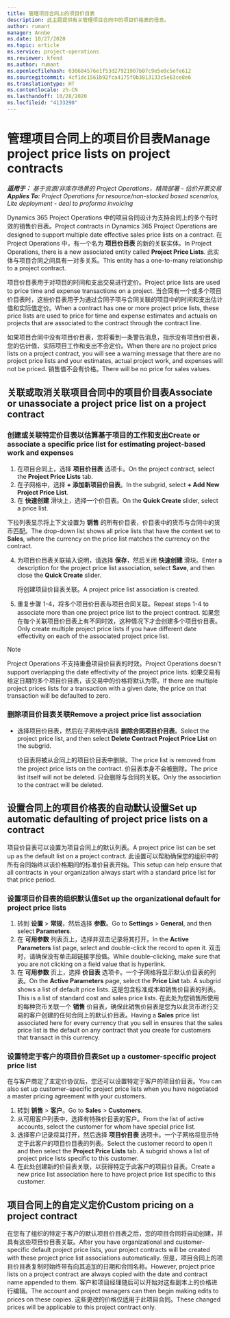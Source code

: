 ```yaml
---
title: 管理项目合同上的项目价目表
description: 此主题提供有关管理项目合同中的项目价格表的信息。
author: rumant
manager: Annbe
ms.date: 10/27/2020
ms.topic: article
ms.service: project-operations
ms.reviewer: kfend
ms.author: rumant
ms.openlocfilehash: 030684576e1f53d27921907b07c9e5e0c5efe612
ms.sourcegitcommit: 4cf1dc1561b92fca4175f0b3813133c5e63ce8e6
ms.translationtype: HT
ms.contentlocale: zh-CN
ms.lasthandoff: 10/28/2020
ms.locfileid: "4133290"
---
```

# <a name="manage-project-price-lists-on-project-contracts"></a><span data-ttu-id="be23b-103">管理项目合同上的项目价目表</span><span class="sxs-lookup"><span data-stu-id="be23b-103">Manage project price lists on project contracts</span></span>

<span data-ttu-id="be23b-104">_**适用于：** 基于资源/非库存场景的 Project Operations，精简部署 - 估价开票交易_</span><span class="sxs-lookup"><span data-stu-id="be23b-104">_**Applies To:** Project Operations for resource/non-stocked based scenarios, Lite deployment - deal to proforma invoicing_</span></span>

<span data-ttu-id="be23b-105">Dynamics 365 Project Operations 中的项目合同设计为支持合同上的多个有时效的销售价目表。</span><span class="sxs-lookup"><span data-stu-id="be23b-105">Project contracts in Dynamics 365 Project Operations are designed to support multiple date effective sales price lists on a contract.</span></span> <span data-ttu-id="be23b-106">在 Project Operations 中，有一个名为 **项目价目表** 的新的关联实体。</span><span class="sxs-lookup"><span data-stu-id="be23b-106">In Project Operations, there is a new associated entity called **Project Price Lists**.</span></span> <span data-ttu-id="be23b-107">此实体与项目合同之间具有一对多关系。</span><span class="sxs-lookup"><span data-stu-id="be23b-107">This entity has a one-to-many relationship to a project contract.</span></span>

<span data-ttu-id="be23b-108">项目价目表用于对项目的时间和支出交易进行定价。</span><span class="sxs-lookup"><span data-stu-id="be23b-108">Project price lists are used to price time and expense transactions on a project.</span></span> <span data-ttu-id="be23b-109">当合同有一个或多个项目价目表时，这些价目表用于为通过合同子项与合同关联的项目中的时间和支出估计值和实际值定价。</span><span class="sxs-lookup"><span data-stu-id="be23b-109">When a contract has one or more project price lists, these price lists are used to price for time and expense estimates and actuals on projects that are associated to the contract through the contract line.</span></span>

<span data-ttu-id="be23b-110">如果项目合同中没有项目价目表，您将看到一条警告消息，指示没有项目价目表，您的估计值、实际项目工作和支出不会定价。</span><span class="sxs-lookup"><span data-stu-id="be23b-110">When there are no project price lists on a project contract, you will see a warning message that there are no project price lists and your estimates, actual project work, and expenses will not be priced.</span></span> <span data-ttu-id="be23b-111">销售值不会有价格。</span><span class="sxs-lookup"><span data-stu-id="be23b-111">There will be no price for sales values.</span></span>

## <a name="associate-or-unassociate-a-project-price-list-on-a-project-contract"></a><span data-ttu-id="be23b-112">关联或取消关联项目合同中的项目价目表</span><span class="sxs-lookup"><span data-stu-id="be23b-112">Associate or unassociate a project price list on a project contract</span></span>

### <a name="create-or-associate-a-specific-price-list-for-estimating-project-based-work-and-expenses"></a><span data-ttu-id="be23b-113">创建或关联特定价目表以估算基于项目的工作和支出</span><span class="sxs-lookup"><span data-stu-id="be23b-113">Create or associate a specific price list for estimating project-based work and expenses</span></span>

1. <span data-ttu-id="be23b-114">在项目合同上，选择 **项目价目表** 选项卡。</span><span class="sxs-lookup"><span data-stu-id="be23b-114">On the project contract, select the **Project Price Lists** tab.</span></span>
2. <span data-ttu-id="be23b-115">在子网格中，选择 **+ 添加新项目价目表**。</span><span class="sxs-lookup"><span data-stu-id="be23b-115">In the subgrid, select **+ Add New Project Price List**.</span></span>
3. <span data-ttu-id="be23b-116">在 **快速创建** 滑块上，选择一个价目表。</span><span class="sxs-lookup"><span data-stu-id="be23b-116">On the **Quick Create** slider, select a price list.</span></span> 

  <span data-ttu-id="be23b-117">下拉列表显示将上下文设置为 **销售** 的所有价目表，价目表中的货币与合同中的货币匹配。</span><span class="sxs-lookup"><span data-stu-id="be23b-117">The drop-down list shows all price lists that have the context set to **Sales**, where the currency on the price list matches the currency on the contract.</span></span>
  
4. <span data-ttu-id="be23b-118">为项目价目表关联输入说明，请选择 **保存**，然后关闭 **快速创建** 滑块。</span><span class="sxs-lookup"><span data-stu-id="be23b-118">Enter a description for the project price list association, select **Save**, and then close the **Quick Create** slider.</span></span>

   <span data-ttu-id="be23b-119">将创建项目价目表关联。</span><span class="sxs-lookup"><span data-stu-id="be23b-119">A project price list association is created.</span></span>
   
5. <span data-ttu-id="be23b-120">重复步骤 1-4，将多个项目价目表与项目合同关联。</span><span class="sxs-lookup"><span data-stu-id="be23b-120">Repeat steps 1-4 to associate more than one project price list to the project contract.</span></span> <span data-ttu-id="be23b-121">如果您在每个关联项目价目表上有不同时效，这种情况下才会创建多个项目价目表。</span><span class="sxs-lookup"><span data-stu-id="be23b-121">Only create multiple project price lists if you have different date effectivity on each of the associated project price list.</span></span>

> [!NOTE]
> <span data-ttu-id="be23b-122">Project Operations 不支持重叠项目价目表的时效。</span><span class="sxs-lookup"><span data-stu-id="be23b-122">Project Operations doesn't support overlapping the date effectivity of the project price lists.</span></span> <span data-ttu-id="be23b-123">如果交易有给定日期的多个项目价目表，该交易中的价格将默认为零。</span><span class="sxs-lookup"><span data-stu-id="be23b-123">If there are multiple project prices lists for a transaction with a given date, the price on that transaction will be defaulted to zero.</span></span>

### <a name="remove-a-project-price-list-association"></a><span data-ttu-id="be23b-124">删除项目价目表关联</span><span class="sxs-lookup"><span data-stu-id="be23b-124">Remove a project price list association</span></span>

- <span data-ttu-id="be23b-125">选择项目价目表，然后在子网格中选择 **删除合同项目价目表**。</span><span class="sxs-lookup"><span data-stu-id="be23b-125">Select the project price list, and then select **Delete Contract Project Price List** on the subgrid.</span></span> 

  <span data-ttu-id="be23b-126">价目表将被从合同上的项目价目表中删除。</span><span class="sxs-lookup"><span data-stu-id="be23b-126">The price list is removed from the project price lists on the contract.</span></span> <span data-ttu-id="be23b-127">价目表本身不会被删除。</span><span class="sxs-lookup"><span data-stu-id="be23b-127">The price list itself will not be deleted.</span></span> <span data-ttu-id="be23b-128">只会删除与合同的关联。</span><span class="sxs-lookup"><span data-stu-id="be23b-128">Only the association to the contract will be deleted.</span></span>

## <a name="set-up-automatic-defaulting-of-project-price-lists-on-a-contract"></a><span data-ttu-id="be23b-129">设置合同上的项目价格表的自动默认设置</span><span class="sxs-lookup"><span data-stu-id="be23b-129">Set up automatic defaulting of project price lists on a contract</span></span>

<span data-ttu-id="be23b-130">项目价目表可以设置为项目合同上的默认列表。</span><span class="sxs-lookup"><span data-stu-id="be23b-130">A project price list can be set up as the default list on a project contract.</span></span> <span data-ttu-id="be23b-131">此设置可以帮助确保您的组织中的所有合同始终以该价格期间的标准价目表开始。</span><span class="sxs-lookup"><span data-stu-id="be23b-131">This setup can help ensure that all contracts in your organization always start with a standard price list for that price period.</span></span>

### <a name="set-up-the-organizational-default-for-project-price-lists"></a><span data-ttu-id="be23b-132">设置项目价目表的组织默认值</span><span class="sxs-lookup"><span data-stu-id="be23b-132">Set up the organizational default for project price lists</span></span>

1. <span data-ttu-id="be23b-133">转到 **设置** > **常规**，然后选择 **参数**。</span><span class="sxs-lookup"><span data-stu-id="be23b-133">Go to **Settings** > **General**, and then select **Parameters**.</span></span>
2. <span data-ttu-id="be23b-134">在 **可用参数** 列表页上，选择并双击记录将其打开。</span><span class="sxs-lookup"><span data-stu-id="be23b-134">In the **Active Parameters** list page, select and double-click the record to open it.</span></span> <span data-ttu-id="be23b-135">双击时，请确保没有单击超链接字段值。</span><span class="sxs-lookup"><span data-stu-id="be23b-135">While double–clicking, make sure that you are not clicking on a field value that is hyperlink.</span></span> 
3. <span data-ttu-id="be23b-136">在 **可用参数** 页上，选择 **价目表** 选项卡。一个子网格将显示默认价目表的列表。</span><span class="sxs-lookup"><span data-stu-id="be23b-136">On the **Active Parameters** page, select the **Price List** tab. A subgrid shows a list of default price lists.</span></span> <span data-ttu-id="be23b-137">这是包含标准成本和销售价目表的列表。</span><span class="sxs-lookup"><span data-stu-id="be23b-137">This is a list of standard cost and sales price lists.</span></span> <span data-ttu-id="be23b-138">在此处为您销售所使用的每种货币关联一个 **销售** 价目表，确保此销售价目表是您为以此货币进行交易的客户创建的任何合同上的默认价目表。</span><span class="sxs-lookup"><span data-stu-id="be23b-138">Having a **Sales** price list associated here for every currency that you sell in ensures that the sales price list is the default on any contract that you create for customers that transact in this currency.</span></span>

### <a name="set-up-a-customer-specific-project-price-list"></a><span data-ttu-id="be23b-139">设置特定于客户的项目价目表</span><span class="sxs-lookup"><span data-stu-id="be23b-139">Set up a customer-specific project price list</span></span>

<span data-ttu-id="be23b-140">在与客户商定了主定价协议后，您还可以设置特定于客户的项目价目表。</span><span class="sxs-lookup"><span data-stu-id="be23b-140">You can also set up customer–specific project price lists when you have negotiated a master pricing agreement with your customers.</span></span>

1. <span data-ttu-id="be23b-141">转到 **销售** > **客户**。</span><span class="sxs-lookup"><span data-stu-id="be23b-141">Go to **Sales** > **Customers**.</span></span>
2. <span data-ttu-id="be23b-142">从可用客户列表中，选择有特殊价目表的客户。</span><span class="sxs-lookup"><span data-stu-id="be23b-142">From the list of active accounts, select the customer for whom have special price list.</span></span>
3. <span data-ttu-id="be23b-143">选择客户记录将其打开，然后选择 **项目价目表** 选项卡。一个子网格将显示特定于此客户的项目价目表的列表。</span><span class="sxs-lookup"><span data-stu-id="be23b-143">Select the customer record to open it and then select the **Project Price Lists** tab. A subgrid shows a list of project price lists specific to this customer.</span></span> 
4. <span data-ttu-id="be23b-144">在此处创建新的价目表关联，以获得特定于此客户的项目价目表。</span><span class="sxs-lookup"><span data-stu-id="be23b-144">Create a new price list association here to have project price list specific to this customer.</span></span>

## <a name="custom-pricing-on-a-project-contract"></a><span data-ttu-id="be23b-145">项目合同上的自定义定价</span><span class="sxs-lookup"><span data-stu-id="be23b-145">Custom pricing on a project contract</span></span>

<span data-ttu-id="be23b-146">在您有了组织的特定于客户的默认项目价目表之后，您的项目合同将自动创建，并具有这些项目价目表关联。</span><span class="sxs-lookup"><span data-stu-id="be23b-146">After you have organizational and customer-specific default project price lists, your project contracts will be created with these project price list associations automatically.</span></span> <span data-ttu-id="be23b-147">但是，项目合同上的项目价目表复制时始终带有向其追加的日期和合同名称。</span><span class="sxs-lookup"><span data-stu-id="be23b-147">However, project price lists on a project contract are always copied with the date and contract name appended to them.</span></span> <span data-ttu-id="be23b-148">客户和项目经理随后可以开始对这些副本上的价格进行编辑。</span><span class="sxs-lookup"><span data-stu-id="be23b-148">The account and project managers can then begin making edits to prices on these copies.</span></span> <span data-ttu-id="be23b-149">这些更改的价格仅适用于此项目合同。</span><span class="sxs-lookup"><span data-stu-id="be23b-149">These changed prices will be applicable to this project contract only.</span></span>
